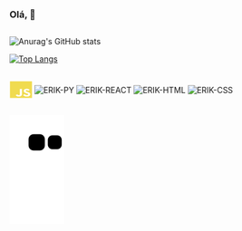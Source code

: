 ### Olá, 👋

##

![Anurag's GitHub stats](https://github-readme-stats.vercel.app/api?username=Dev-ErikFer&show_icons=true&theme=dracula)

[![Top Langs](https://github-readme-stats.vercel.app/api/top-langs/?username=Dev-ErikFer&layout=compact&theme=dracula)](https://github.com/anuraghazra/github-readme-stats)

<div style="display: inline_block"><br>
  <img align="center" alt="Erik-JS" height="30" width="40" src="https://raw.githubusercontent.com/devicons/devicon/master/icons/javascript/javascript-plain.svg">
  <img align="center" alt="ERIK-PY" height="50" width="40" src="https://cdn.jsdelivr.net/gh/devicons/devicon/icons/python/python-original.svg">
  <img align="center" alt="ERIK-REACT" height="50" width="40"src="https://cdn.jsdelivr.net/gh/devicons/devicon/icons/react/react-original-wordmark.svg">
  <img align="center" alt="ERIK-HTML" height="50" width="40"src="https://cdn.jsdelivr.net/gh/devicons/devicon/icons/html5/html5-original.svg">
  <img align="center" alt="ERIK-CSS" height="50" width="40"src="https://cdn.jsdelivr.net/gh/devicons/devicon/icons/css3/css3-original.svg">

  
##
  
  ![Snake animation](https://github.com/rafaballerini/rafaballerini/blob/output/github-contribution-grid-snake.svg)
